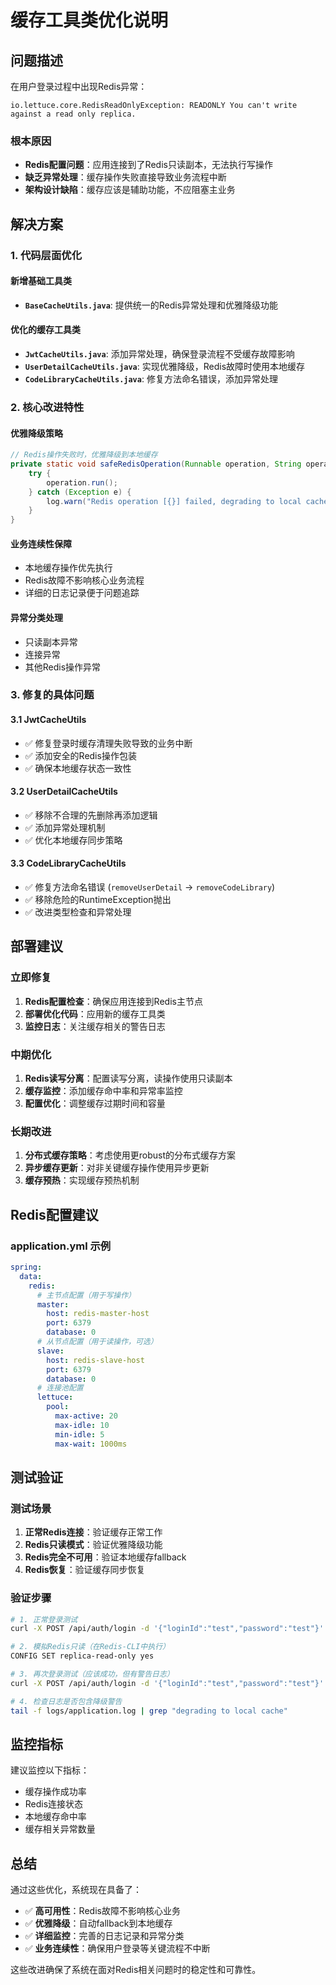 # 缓存工具类优化说明

## 问题描述

在用户登录过程中出现Redis异常：
```
io.lettuce.core.RedisReadOnlyException: READONLY You can't write against a read only replica.
```

### 根本原因
- **Redis配置问题**：应用连接到了Redis只读副本，无法执行写操作
- **缺乏异常处理**：缓存操作失败直接导致业务流程中断
- **架构设计缺陷**：缓存应该是辅助功能，不应阻塞主业务

## 解决方案

### 1. 代码层面优化

#### 新增基础工具类
- **`BaseCacheUtils.java`**: 提供统一的Redis异常处理和优雅降级功能

#### 优化的缓存工具类
- **`JwtCacheUtils.java`**: 添加异常处理，确保登录流程不受缓存故障影响
- **`UserDetailCacheUtils.java`**: 实现优雅降级，Redis故障时使用本地缓存
- **`CodeLibraryCacheUtils.java`**: 修复方法命名错误，添加异常处理

### 2. 核心改进特性

#### 优雅降级策略
```java
// Redis操作失败时，优雅降级到本地缓存
private static void safeRedisOperation(Runnable operation, String operationName) {
    try {
        operation.run();
    } catch (Exception e) {
        log.warn("Redis operation [{}] failed, degrading to local cache only.", operationName);
    }
}
```

#### 业务连续性保障
- 本地缓存操作优先执行
- Redis故障不影响核心业务流程
- 详细的日志记录便于问题追踪

#### 异常分类处理
- 只读副本异常
- 连接异常
- 其他Redis操作异常

### 3. 修复的具体问题

#### 3.1 JwtCacheUtils
- ✅ 修复登录时缓存清理失败导致的业务中断
- ✅ 添加安全的Redis操作包装
- ✅ 确保本地缓存状态一致性

#### 3.2 UserDetailCacheUtils  
- ✅ 移除不合理的先删除再添加逻辑
- ✅ 添加异常处理机制
- ✅ 优化本地缓存同步策略

#### 3.3 CodeLibraryCacheUtils
- ✅ 修复方法命名错误 (`removeUserDetail` → `removeCodeLibrary`)
- ✅ 移除危险的RuntimeException抛出
- ✅ 改进类型检查和异常处理

## 部署建议

### 立即修复
1. **Redis配置检查**：确保应用连接到Redis主节点
2. **部署优化代码**：应用新的缓存工具类
3. **监控日志**：关注缓存相关的警告日志

### 中期优化
1. **Redis读写分离**：配置读写分离，读操作使用只读副本
2. **缓存监控**：添加缓存命中率和异常率监控
3. **配置优化**：调整缓存过期时间和容量

### 长期改进
1. **分布式缓存策略**：考虑使用更robust的分布式缓存方案
2. **异步缓存更新**：对非关键缓存操作使用异步更新
3. **缓存预热**：实现缓存预热机制

## Redis配置建议

### application.yml 示例
```yaml
spring:
  data:
    redis:
      # 主节点配置（用于写操作）
      master:
        host: redis-master-host
        port: 6379
        database: 0
      # 从节点配置（用于读操作，可选）
      slave:
        host: redis-slave-host
        port: 6379
        database: 0
      # 连接池配置
      lettuce:
        pool:
          max-active: 20
          max-idle: 10
          min-idle: 5
          max-wait: 1000ms
```

## 测试验证

### 测试场景
1. **正常Redis连接**：验证缓存正常工作
2. **Redis只读模式**：验证优雅降级功能
3. **Redis完全不可用**：验证本地缓存fallback
4. **Redis恢复**：验证缓存同步恢复

### 验证步骤
```bash
# 1. 正常登录测试
curl -X POST /api/auth/login -d '{"loginId":"test","password":"test"}'

# 2. 模拟Redis只读（在Redis-CLI中执行）
CONFIG SET replica-read-only yes

# 3. 再次登录测试（应该成功，但有警告日志）
curl -X POST /api/auth/login -d '{"loginId":"test","password":"test"}'

# 4. 检查日志是否包含降级警告
tail -f logs/application.log | grep "degrading to local cache"
```

## 监控指标

建议监控以下指标：
- 缓存操作成功率
- Redis连接状态
- 本地缓存命中率
- 缓存相关异常数量

## 总结

通过这些优化，系统现在具备了：
- ✅ **高可用性**：Redis故障不影响核心业务
- ✅ **优雅降级**：自动fallback到本地缓存
- ✅ **详细监控**：完善的日志记录和异常分类
- ✅ **业务连续性**：确保用户登录等关键流程不中断

这些改进确保了系统在面对Redis相关问题时的稳定性和可靠性。 